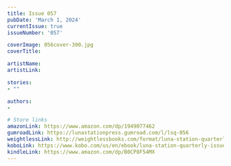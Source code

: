 ```yaml
---
title: Issue 057
pubDate: 'March 1, 2024'
currentIssue: true
issueNumber: '057'

coverImage: 056cover-300.jpg
coverTitle: 

artistName: 
artistLink: 

stories: 
- ""

authors: 
- 

# Store links
amazonLink: https://www.amazon.com/dp/1949077462
gumroadLink: https://lunastationpress.gumroad.com/l/lsq-056
weightlessLink: http://weightlessbooks.com/format/luna-station-quarterly-issue-56
koboLink: https://www.kobo.com/us/en/ebook/luna-station-quarterly-issue-056
kindleLink: https://www.amazon.com/dp/B0CP8F54MX
---
```

